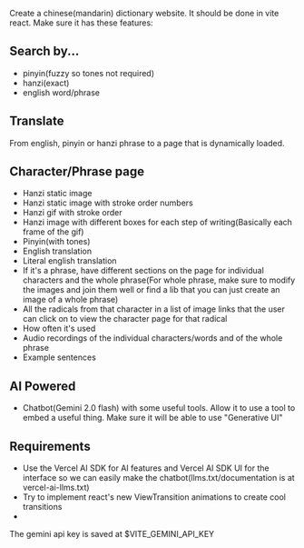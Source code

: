 Create a chinese(mandarin) dictionary website. It should be done in vite react. Make sure it has these features:

## Search by...
* pinyin(fuzzy so tones not required)
* hanzi(exact)
* english word/phrase

## Translate
From english, pinyin or hanzi phrase to a page that is dynamically loaded.

## Character/Phrase page
* Hanzi static image
* Hanzi static image with stroke order numbers
* Hanzi gif with stroke order
* Hanzi image with different boxes for each step of writing(Basically each frame of the gif)
* Pinyin(with tones)
* English translation
* Literal english translation
* If it's a phrase, have different sections on the page for individual characters and the whole phrase(For whole phrase, make sure to modify the images and join them well or find a lib that you can just create an image of a whole phrase)
* All the radicals from that character in a list of image links that the user can click on to view the character page for that radical
* How often it's used
* Audio recordings of the individual characters/words and of the whole phrase
* Example sentences

## AI Powered
* Chatbot(Gemini 2.0 flash) with some useful tools. Allow it to use a tool to embed a useful thing. Make sure it will be able to use "Generative UI"



## Requirements
* Use the Vercel AI SDK for AI features and Vercel AI SDK UI for the interface so we can easily make the chatbot(llms.txt/documentation is at vercel-ai-llms.txt)
* Try to implement react's new ViewTransition animations to create cool transitions
* 


The gemini api key is saved at $VITE_GEMINI_API_KEY
